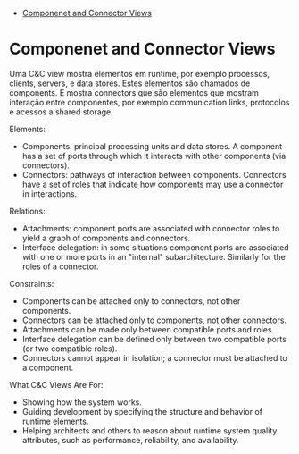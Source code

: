 

<!-- toc -->

- [Componenet and Connector Views](#componenet-and-connector-views)

<!-- tocstop -->

# Componenet and Connector Views

Uma C&C view mostra elementos em runtime, por exemplo processos, clients, servers, e data stores. Estes elementos são chamados de components. E mostra connectors que são elementos que mostram interação entre componentes, por exemplo communication links, protocolos e acessos a shared storage.

Elements:

- Components: principal processing units and data stores. A component has a set of ports through which it interacts with other components (via connectors).
- Connectors: pathways of interaction between components. Connectors have a set of roles that indicate how components may use a connector in interactions.

Relations:

- Attachments: component ports are associated with connector roles to yield a graph of components and connectors.
- Interface delegation: in some situations component ports are associated with one or more ports in an "internal" subarchitecture. Similarly for the roles of a connector.

Constraints:

- Components can be attached only to connectors, not other components.
- Connectors can be attached only to components, not other connectors.
- Attachments can be made only between compatible ports and roles.
- Interface delegation can be defined only between two compatible ports (or two compatible roles).
- Connectors cannot appear in isolation; a connector must be attached to a component.

What C&C Views Are For:

- Showing how the system works.
- Guiding development by specifying the structure and behavior of runtime elements.
- Helping architects and others to reason about runtime system quality attributes, such as performance, reliability, and availability.
